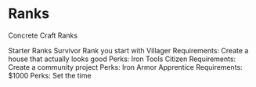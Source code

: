 Ranks
=====

Concrete Craft Ranks



Starter Ranks
Survivor
Rank you start with
Villager
Requirements: Create a house that actually looks good
Perks: Iron Tools
Citizen
Requirements: Create a community project
Perks: Iron Armor 
Apprentice
Requirements: $1000
Perks: Set the time
